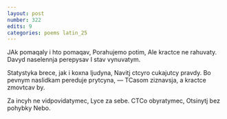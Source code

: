 ```yaml
---
layout: post
number: 322
edits: 9
categories: poems latin_25
---
```


JAk pomaqaly i hto pomaqav,
Porahujemo potim, 
Ale kractce ne rahuvaty. 
Davyd naselennja perepysav
I stav vynuvatym.

Statystyka brece, jak i koxna ljudyna,
Navitj ctcyro cukajutcy pravdy.
Bo pevnym naslidkam pereduje prytcyna, —
TCasom ziznavsja, a kractce zmovtcav by.

Za incyh ne vidpovidatymec, 
Lyce za sebe. 
CTCo obyratymec, 
Otsinytj bez pohybky 
Nebo.
